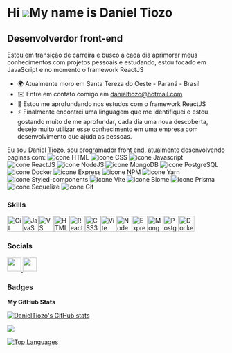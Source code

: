 Hi ![](https://user-images.githubusercontent.com/18350557/176309783-0785949b-9127-417c-8b55-ab5a4333674e.gif)My name is Daniel Tiozo
====================================================================================================================================

Desenvolverdor front-end
------------------------

Estou em transição de carreira e busco a cada dia aprimorar meus conhecimentos com projetos pessoais e estudando, estou focado em JavaScript e no momento o framework ReactJS

*   🌍  Atualmente moro em Santa Tereza do Oeste - Paraná - Brasil
*   ✉️  Entre em contato comigo em [danieltiozo@hotmail.com](mailto:danieltiozo@hotmail.com)
*   🧠  Estou me aprofundando nos estudos com o framework ReactJS
*   ⚡  Finalmente encontrei uma linguagem que me identifiquei e estou gostando muito de me aprofundar, cada dia uma nova descoberta, desejo muito utilizar esse conhecimento em uma empresa com desenvolvimento que ajuda as pessoas.

Eu sou Daniel Tiozo, sou programador front end, atualmente desenvolvendo paginas com:
<img src="https://img.shields.io/badge/HTML5-E34F26?style=for-the-badge&logo=html5&logoColor=white" alt="icone HTML"/>
<img src="https://img.shields.io/badge/CSS3-1572B6?style=for-the-badge&logo=css3&logoColor=white" alt="icone CSS"/> 
<img src="https://img.shields.io/badge/JavaScript-323330?style=for-the-badge&logo=javascript&logoColor=F7DF1E" alt="icone Javascript"/>
<img src="https://img.shields.io/badge/React-20232A?style=for-the-badge&logo=react&logoColor=61DAFB" alt="icone ReactJS"/>
<img src="https://img.shields.io/badge/Node%20js-339933?style=for-the-badge&logo=nodedotjs&logoColor=white" alt="icone NodeJS"/>
<img src="https://img.shields.io/badge/MongoDB-4EA94B?style=for-the-badge&logo=mongodb&logoColor=white" alt="icone MongoDB"/>
<img src="https://img.shields.io/badge/PostgreSQL-316192?style=for-the-badge&logo=postgresql&logoColor=white" alt="icone PostgreSQL"/>
<img src="https://img.shields.io/badge/Docker-2CA5E0?style=for-the-badge&logo=docker&logoColor=white" alt="icone Docker"/>
<img src="https://img.shields.io/badge/Express%20js-000000?style=for-the-badge&logo=express&logoColor=white" alt="icone Express"/>
<img src="https://img.shields.io/badge/npm-CB3837?style=for-the-badge&logo=npm&logoColor=white" alt="icone NPM"/>
<img src="https://img.shields.io/badge/Yarn-2C8EBB?style=for-the-badge&logo=yarn&logoColor=white" alt="icone Yarn"/>
<img src="https://img.shields.io/badge/styled--components-DB7093?style=for-the-badge&logo=styled-components&logoColor=white" alt="icone Styled-components"/>
<img src="https://img.shields.io/badge/Vite-B73BFE?style=for-the-badge&logo=vite&logoColor=FFD62E" alt="icone Vite"/>
<img src="https://img.shields.io/badge/biome-60a5fa?style=for-the-badge&logo=biome&logoColor=white" alt="icone Biome"/>
<img src="https://img.shields.io/badge/Prisma-3982CE?style=for-the-badge&logo=Prisma&logoColor=white" alt="icone Prisma"/>
<img src="https://img.shields.io/badge/Sequelize-52B0E7?style=for-the-badge&logo=Sequelize&logoColor=white" alt="icone Sequelize"/>
<img src="https://img.shields.io/badge/GIT-E44C30?style=for-the-badge&logo=git&logoColor=white" alt="icone Git"/>


### Skills 
<p align="left">
<a href="https://git-scm.com/" target="_blank" rel="noreferrer"><img src="https://raw.githubusercontent.com/danielcranney/readme-generator/main/public/icons/skills/git-colored.svg" width="36" height="36" alt="Git" /></a><a href="https://developer.mozilla.org/en-US/docs/Web/JavaScript" target="_blank" rel="noreferrer"><img src="https://raw.githubusercontent.com/danielcranney/readme-generator/main/public/icons/skills/javascript-colored.svg" width="36" height="36" alt="JavaScript" /></a><a href="https://code.visualstudio.com/" target="_blank" rel="noreferrer"><img src="https://raw.githubusercontent.com/danielcranney/readme-generator/main/public/icons/skills/visualstudiocode.svg" width="36" height="36" alt="VS Code" /></a><a href="https://developer.mozilla.org/en-US/docs/Glossary/HTML5" target="_blank" rel="noreferrer"><img src="https://raw.githubusercontent.com/danielcranney/readme-generator/main/public/icons/skills/html5-colored.svg" width="36" height="36" alt="HTML5" /></a><a href="https://reactjs.org/" target="_blank" rel="noreferrer"><img src="https://raw.githubusercontent.com/danielcranney/readme-generator/main/public/icons/skills/react-colored.svg" width="36" height="36" alt="React" /></a><a href="https://www.w3.org/TR/CSS/#css" target="_blank" rel="noreferrer"><img src="https://raw.githubusercontent.com/danielcranney/readme-generator/main/public/icons/skills/css3-colored.svg" width="36" height="36" alt="CSS3" /></a><a href="https://vitejs.dev/" target="_blank" rel="noreferrer"><img src="https://raw.githubusercontent.com/danielcranney/readme-generator/main/public/icons/skills/vite-colored.svg" width="36" height="36" alt="Vite" /></a><a href="https://nodejs.org/en/" target="_blank" rel="noreferrer"><img src="https://raw.githubusercontent.com/danielcranney/readme-generator/main/public/icons/skills/nodejs-colored.svg" width="36" height="36" alt="NodeJS" /></a><a href="https://expressjs.com/" target="_blank" rel="noreferrer"><img src="https://raw.githubusercontent.com/danielcranney/readme-generator/main/public/icons/skills/express-colored.svg" width="36" height="36" alt="Express" /></a><a href="https://www.mongodb.com/" target="_blank" rel="noreferrer"><img src="https://raw.githubusercontent.com/danielcranney/readme-generator/main/public/icons/skills/mongodb-colored.svg" width="36" height="36" alt="MongoDB" /></a><a href="https://www.postgresql.org/" target="_blank" rel="noreferrer"><img src="https://raw.githubusercontent.com/danielcranney/readme-generator/main/public/icons/skills/postgresql-colored.svg" width="36" height="36" alt="PostgreSQL" /></a><a href="https://www.docker.com/" target="_blank" rel="noreferrer"><img src="https://raw.githubusercontent.com/danielcranney/readme-generator/main/public/icons/skills/docker-colored.svg" width="36" height="36" alt="Docker" /></a>
</p>
                    

### Socials
                  
<p align="left"> <a href="https://www.github.com/DanielTiozo" target="_blank" rel="noreferrer"> <picture> <source media="(prefers-color-scheme: dark)" srcset="https://raw.githubusercontent.com/danielcranney/readme-generator/main/public/icons/socials/github-dark.svg" /> <source media="(prefers-color-scheme: light)" srcset="https://raw.githubusercontent.com/danielcranney/readme-generator/main/public/icons/socials/github.svg" /> <img src="https://raw.githubusercontent.com/danielcranney/readme-generator/main/public/icons/socials/github.svg" width="32" height="32" /> </picture> </a> <a href="https://www.linkedin.com/in/daniel-tiozo" target="_blank" rel="noreferrer"> <picture> <source media="(prefers-color-scheme: dark)" srcset="https://raw.githubusercontent.com/danielcranney/readme-generator/main/public/icons/socials/linkedin-dark.svg" /> <source media="(prefers-color-scheme: light)" srcset="https://raw.githubusercontent.com/danielcranney/readme-generator/main/public/icons/socials/linkedin.svg" /> <img src="https://raw.githubusercontent.com/danielcranney/readme-generator/main/public/icons/socials/linkedin.svg" width="32" height="32" /> </picture> </a></p>

### Badges

<b>My GitHub Stats</b>

<a href="http://www.github.com/DanielTiozo"><img src="https://github-readme-stats.vercel.app/api?username=DanielTiozo&show_icons=true&hide=&count_private=true&title_color=0891b2&text_color=ffffff&icon_color=0891b2&bg_color=1c1917&hide_border=true&show_icons=true" alt="DanielTiozo's GitHub stats" /></a>

<a href="http://www.github.com/DanielTiozo"><img src="https://github-readme-streak-stats.herokuapp.com/?user=DanielTiozo&stroke=ffffff&background=1c1917&ring=0891b2&fire=0891b2&currStreakNum=ffffff&currStreakLabel=0891b2&sideNums=ffffff&sideLabels=ffffff&dates=ffffff&hide_border=true" /></a>

<a href="https://github.com/DanielTiozo" align="left"><img src="https://github-readme-stats.vercel.app/api/top-langs/?username=DanielTiozo&langs_count=10&title_color=0891b2&text_color=ffffff&icon_color=0891b2&bg_color=1c1917&hide_border=true&locale=en&custom_title=Top%20%Languages" alt="Top Languages" /></a>
